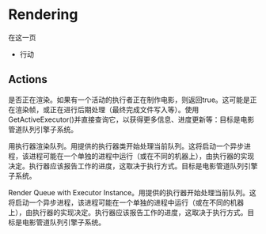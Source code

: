 # Rendering

在这一页

  * 行动





## Actions

是否正在渲染。如果有一个活动的执行者正在制作电影，则返回true。这可能是正在渲染帧，或正在进行后期处理（最终完成文件写入等）。使用GetActiveExecutor()并直接查询它，以获得更多信息、进度更新等：目标是电影管道队列引擎子系统。

用执行器渲染队列。用提供的执行器类开始处理当前队列。这将启动一个异步进程，该进程可能在一个单独的进程中运行（或在不同的机器上），由执行器的实现决定。执行器应该报告工作的进度，这取决于执行方式。目标是电影管道队列引擎子系统。

Render Queue with Executor Instance。用提供的执行器开始处理当前队列。这将启动一个异步进程，该进程可能在一个单独的进程中运行（或在不同的机器上），由执行器的实现决定。执行器应该报告工作的进度，这取决于执行方式。目标是电影管道队列引擎子系统。
